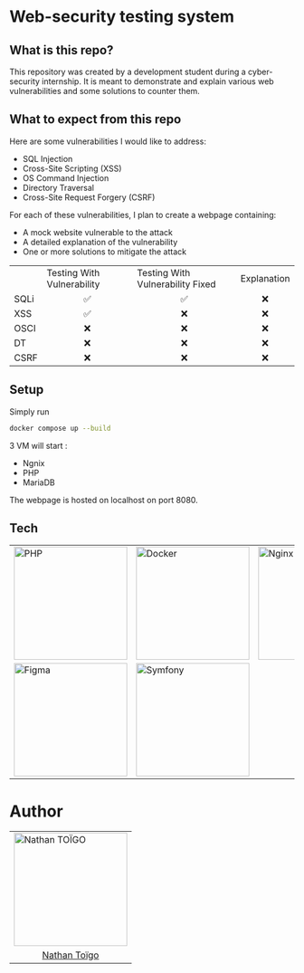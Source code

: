 # Web-security testing system

## What is this repo?

This repository was created by a development student during a cyber-security internship. It is meant to demonstrate and explain various web vulnerabilities and some solutions to counter them.

## What to expect from this repo

Here are some vulnerabilities I would like to address:
- SQL Injection  
- Cross-Site Scripting (XSS)  
- OS Command Injection  
- Directory Traversal
- Cross-Site Request Forgery (CSRF)

For each of these vulnerabilities, I plan to create a webpage containing:
- A mock website vulnerable to the attack  
- A detailed explanation of the vulnerability  
- One or more solutions to mitigate the attack

<table>
	<tr>
		<td></td>
		<td>Testing With Vulnerability</td>
		<td>Testing With Vulnerability Fixed</td>
		<td>Explanation</td>
  	</tr>
	<tr>
		<td>SQLi</td>
		<td align="center">✅</td>
		<td align="center">✅</td>
		<td align="center">❌</td>
  	</tr>
	<tr>
		<td>XSS</td>
		<td align="center">✅</td>
		<td align="center">❌</td>
		<td align="center">❌</td>
  	</tr>
	<tr>
		<td>OSCI</td>
		<td align="center">❌</td>
		<td align="center">❌</td>
		<td align="center">❌</td>
  	</tr>
	<tr>
		<td>DT</td>
		<td align="center">❌</td>
		<td align="center">❌</td>
		<td align="center">❌</td>
  	</tr>
	<tr>
		<td>CSRF</td>
		<td align="center">❌</td>
		<td align="center">❌</td>
		<td align="center">❌</td>
  	</tr>
</table>

## Setup

Simply run 
```bash 
docker compose up --build
```

3 VM will start : 
- Ngnix
- PHP
- MariaDB

The webpage is hosted on localhost on port 8080.

## Tech

<div align="center">
	<table>
		<tr>
			<td><img width="200" src="https://raw.githubusercontent.com/marwin1991/profile-technology-icons/refs/heads/main/icons/php.png" alt="PHP" title="PHP"/></td>
			<td><img width="200" src="https://raw.githubusercontent.com/marwin1991/profile-technology-icons/refs/heads/main/icons/docker.png" alt="Docker" title="Docker"/></td>
			<td><img width="200" src="https://raw.githubusercontent.com/marwin1991/profile-technology-icons/refs/heads/main/icons/nginx.png" alt="Nginx" title="Nginx"/></td>
			<td><img width="200" src="https://raw.githubusercontent.com/marwin1991/profile-technology-icons/refs/heads/main/icons/mariadb.png" alt="MadiaDB" title="MadiaDB"/></td>
		</tr>
		<tr>
			<td><img width="200" src="https://raw.githubusercontent.com/marwin1991/profile-technology-icons/refs/heads/main/icons/figma.png" alt="Figma" title="Figma"/></td>
			<td><img width="200" src="https://symfony.com/logos/symfony_black_03.png" alt="Symfony" title="Symfony"/></td>
		</tr>
	</table>
</div>

# Author

<div align="center">
	<table>
		<tr>
			<td><img width="200" src="https://avatars.githubusercontent.com/u/97233327" alt="Nathan TOÏGO" title="Nathan TOÏGO"/></td>
		</tr>
        <tr>
			<td style="text-align:center;"><a href="https://github.com/Nathan-Toigo">Nathan Toïgo</a>
		</tr>
	</table>
</div>
